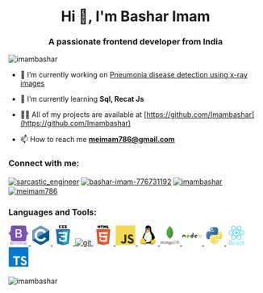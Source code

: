

<h1 align="center">Hi 👋, I'm Bashar Imam</h1>
<h3 align="center">A passionate frontend developer from India</h3>

<p align="left"> <img src="https://komarev.com/ghpvc/?username=imambashar&label=Profile%20views&color=0e75b6&style=flat" alt="imambashar" /> </p>

- 🔭 I’m currently working on [Pneumonia disease detection using x-ray images](https://github.com/Imambashar/Pneumonia-Disease-detection-using-X-Ray-images)

- 🌱 I’m currently learning **Sql, Recat Js**

- 👨‍💻 All of my projects are available at [https://github.com/Imambashar](https://github.com/Imambashar)

- 📫 How to reach me **meimam786@gmail.com**

<h3 align="left">Connect with me:</h3>
<p align="left">
<a href="https://codepen.io/sarcastic_engineer" target="blank"><img align="center" src="https://raw.githubusercontent.com/rahuldkjain/github-profile-readme-generator/master/src/images/icons/Social/codepen.svg" alt="sarcastic_engineer" height="30" width="40" /></a>
<a href="https://linkedin.com/in/bashar-imam-776731192" target="blank"><img align="center" src="https://raw.githubusercontent.com/rahuldkjain/github-profile-readme-generator/master/src/images/icons/Social/linked-in-alt.svg" alt="bashar-imam-776731192" height="30" width="40" /></a>
<a href="https://www.codechef.com/users/imambashar" target="blank"><img align="center" src="https://cdn.jsdelivr.net/npm/simple-icons@3.1.0/icons/codechef.svg" alt="imambashar" height="30" width="40" /></a>
<a href="https://www.hackerrank.com/meimam786" target="blank"><img align="center" src="https://raw.githubusercontent.com/rahuldkjain/github-profile-readme-generator/master/src/images/icons/Social/hackerrank.svg" alt="meimam786" height="30" width="40" /></a>
</p>

<h3 align="left">Languages and Tools:</h3>
<p align="left"> <a href="https://getbootstrap.com" target="_blank" rel="noreferrer"> <img src="https://raw.githubusercontent.com/devicons/devicon/master/icons/bootstrap/bootstrap-plain-wordmark.svg" alt="bootstrap" width="40" height="40"/> </a> <a href="https://www.cprogramming.com/" target="_blank" rel="noreferrer"> <img src="https://raw.githubusercontent.com/devicons/devicon/master/icons/c/c-original.svg" alt="c" width="40" height="40"/> </a> <a href="https://www.w3schools.com/css/" target="_blank" rel="noreferrer"> <img src="https://raw.githubusercontent.com/devicons/devicon/master/icons/css3/css3-original-wordmark.svg" alt="css3" width="40" height="40"/> </a> <a href="https://git-scm.com/" target="_blank" rel="noreferrer"> <img src="https://www.vectorlogo.zone/logos/git-scm/git-scm-icon.svg" alt="git" width="40" height="40"/> </a> <a href="https://www.w3.org/html/" target="_blank" rel="noreferrer"> <img src="https://raw.githubusercontent.com/devicons/devicon/master/icons/html5/html5-original-wordmark.svg" alt="html5" width="40" height="40"/> </a> <a href="https://developer.mozilla.org/en-US/docs/Web/JavaScript" target="_blank" rel="noreferrer"> <img src="https://raw.githubusercontent.com/devicons/devicon/master/icons/javascript/javascript-original.svg" alt="javascript" width="40" height="40"/> </a> <a href="https://www.linux.org/" target="_blank" rel="noreferrer"> <img src="https://raw.githubusercontent.com/devicons/devicon/master/icons/linux/linux-original.svg" alt="linux" width="40" height="40"/> </a> <a href="https://www.mongodb.com/" target="_blank" rel="noreferrer"> <img src="https://raw.githubusercontent.com/devicons/devicon/master/icons/mongodb/mongodb-original-wordmark.svg" alt="mongodb" width="40" height="40"/> </a> <a href="https://nodejs.org" target="_blank" rel="noreferrer"> <img src="https://raw.githubusercontent.com/devicons/devicon/master/icons/nodejs/nodejs-original-wordmark.svg" alt="nodejs" width="40" height="40"/> </a> <a href="https://www.python.org" target="_blank" rel="noreferrer"> <img src="https://raw.githubusercontent.com/devicons/devicon/master/icons/python/python-original.svg" alt="python" width="40" height="40"/> </a> <a href="https://reactjs.org/" target="_blank" rel="noreferrer"> <img src="https://raw.githubusercontent.com/devicons/devicon/master/icons/react/react-original-wordmark.svg" alt="react" width="40" height="40"/> </a> <a href="https://www.typescriptlang.org/" target="_blank" rel="noreferrer"> <img src="https://raw.githubusercontent.com/devicons/devicon/master/icons/typescript/typescript-original.svg" alt="typescript" width="40" height="40"/> </a> </p>

<p><img align="center" src="https://github-readme-stats.vercel.app/api/top-langs?username=imambashar&show_icons=true&locale=en&layout=compact" alt="imambashar" /></p>


<!---
Imambashar/Imambashar is a ✨ special ✨ repository because its `README.md` (this file) appears on your GitHub profile.
You can click the Preview link to take a look at your changes.
--->
